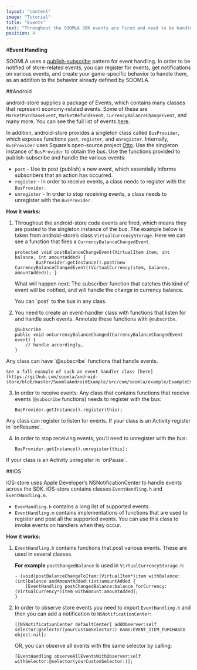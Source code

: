 ```yaml
---
layout: "content"
image: "Tutorial"
title: "Events"
text: "Throughout the SOOMLA SDK events are fired and need to be handled with your game-specific behavior."
position: 4
---
```


#**Event Handling**

SOOMLA uses a [publish-subscribe](http://en.wikipedia.org/wiki/Publish%E2%80%93subscribe_pattern) pattern for event handling. In order to be notified of store-related events, you can register for events, get notifications on various events, and create your game-specific behavior to handle them, as an addition to the behavior already defined by SOOMLA.

##Android

android-store supplies a package of Events, which contains many classes that represent  economy-related events. Some of these are `MarketPurchaseEvent`, `MarketRefundEvent`, `CurrencyBalanceChangeEvent`, and many more. You can see the full list of events [here](https://github.com/soomla/android-store/tree/master/SoomlaAndroidStore/src/com/soomla/store/events).

In addition, android-store provides a singleton class called `BusProvider`, which exposes functions `post`, `register`, and `unregister`. Internally, `BusProvider` uses Square’s open-source project [Otto](http://square.github.io/otto/). Use the singleton instance of `BusProvider` to obtain the bus. Use the functions provided to publish-subscribe and handle the various events:

- `post` - Use to post (publish) a new event, which essentially informs subscribers that an action has occurred.
- `register` - In order to receive events, a class needs to register with the `BusProvider`.
- `unregister` - In order to stop receiving events, a class needs to unregister with the `BusProvider`.

**How it works:**

1. Throughout the android-store code events are fired, which means they are posted to the singleton instance of the bus. The example below is taken from android-store’s class `VirtualCurrencyStorage`. Here we can see a function that fires a `CurrencyBalanceChangedEvent`.

    ```
    protected void postBalanceChangeEvent(VirtualItem item, int balance, int amountAdded) {
            BusProvider.getInstance().post(new CurrencyBalanceChangedEvent((VirtualCurrency)item, balance, amountAdded)); }
    ```
    What will happen next: The subscriber function that catches this kind of event will be notified, and will handle the change in currency balance.


    <div class="info-box">You can `post` to the bus in any class.</div>

2. You need to create an event-handler class with functions that listen for and handle such events. Annotate these functions with `@subscribe`.

    ```
    @Subscribe
    public void onCurrencyBalanceChanged(CurrencyBalanceChangedEvent event) {
        // handle accordingly…
    }
    ```

<div class="info-box">Any class can have `@subscribe` functions that handle events.</div>

    See a full example of such an event handler class [here](https://github.com/soomla/android-store/blob/master/SoomlaAndroidExample/src/com/soomla/example/ExampleEventHandler.java).

3. In order to receive events: Any class that contains functions that receive events (`@subscribe` functions) needs to register with the bus:

    ```
    BusProvider.getInstance().register(this);
    ```

<div class="info-box">Any class can register to listen for events. If your class is an Activity register in `onResume`.</div>

4. In order to stop receiving events, you’ll need to unregister with the bus:

    ```
    BusProvider.getInstance().unregister(this);
    ```

<div class="info-box">If your class is an Activity unregister in `onPause`.</div>


##iOS

iOS-store uses Apple Developer’s NSNotificationCenter to handle events across the SDK. iOS-store contains classes `EventHandling.h` and `EventHandling.m`.

- `EvenHandling.h` contains a long list of supported events.
- `EventHandling.m` contains implementations of functions that are used to register and post all the supported events. You can use this class to invoke events on handlers when they occur.

**How it works:**

 1. `EventHandling.h` contains functions that post various events. These are used in several classes.

    **For example** `postChangedBalance` is used in `VirtualCurrencyStorage.h`:

    ```
    - (void)postBalanceChangeToItem:(VirtualItem*)item withBalance:(int)balance andAmountAdded:(int)amountAdded {
        [EventHandling postChangedBalance:balance forCurrency:(VirtualCurrency*)item withAmount:amountAdded];
    }
    ```

 2. In order to observe store events you need to import `EventHandling.h` and then you can add a notification to `NSNotificationCenter`:
    ```
    [[NSNotificationCenter defaultCenter] addObserver:self selector:@selector(yourCustomSelector:) name:EVENT_ITEM_PURCHASED object:nil];
    ```

    OR, you can observe all events with the same selector by calling:

    ```
    [EventHandling observeAllEventsWithObserver:self withSelector:@selector(yourCustomSelector:)];
    ```
